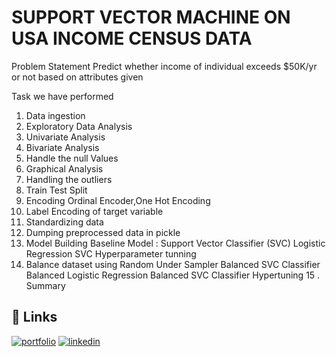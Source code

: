 
# SUPPORT VECTOR MACHINE ON USA INCOME CENSUS DATA

Problem Statement
Predict whether income of individual exceeds $50K/yr or not based on attributes given



Task we have performed
1. Data ingestion
2. Exploratory Data Analysis
3. Univariate Analysis
4. Bivariate Analysis
5. Handle the null Values
6. Graphical Analysis
7. Handling the outliers
8. Train Test Split
9. Encoding Ordinal Encoder,One Hot Encoding
10. Label Encoding of target variable
11. Standardizing data
12. Dumping preprocessed data in pickle
13. Model Building
    Baseline Model : Support Vector Classifier (SVC) Logistic Regression
    SVC Hyperparameter tunning
14.  Balance dataset using Random Under Sampler Balanced SVC Classifier
     Balanced Logistic Regression Balanced SVC Classifier Hypertuning
15 .  Summary


## 🔗 Links
[![portfolio](https://img.shields.io/badge/my_portfolio-000?style=for-the-badge&logo=ko-fi&logoColor=white)](https://www.linkedin.com/in/adarsh-i-m-a31374222)
[![linkedin](https://img.shields.io/badge/linkedin-0A66C2?style=for-the-badge&logo=linkedin&logoColor=white)](https://www.linkedin.com/in/adarsh-i-m-a31374222)


